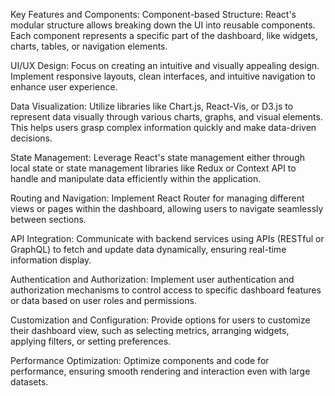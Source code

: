 Key Features and Components:
Component-based Structure: React's modular structure allows breaking down the UI into reusable components. Each component represents a specific part of the dashboard, like widgets, charts, tables, or navigation elements.

UI/UX Design: Focus on creating an intuitive and visually appealing design. Implement responsive layouts, clean interfaces, and intuitive navigation to enhance user experience.

Data Visualization: Utilize libraries like Chart.js, React-Vis, or D3.js to represent data visually through various charts, graphs, and visual elements. This helps users grasp complex information quickly and make data-driven decisions.

State Management: Leverage React's state management either through local state or state management libraries like Redux or Context API to handle and manipulate data efficiently within the application.

Routing and Navigation: Implement React Router for managing different views or pages within the dashboard, allowing users to navigate seamlessly between sections.

API Integration: Communicate with backend services using APIs (RESTful or GraphQL) to fetch and update data dynamically, ensuring real-time information display.

Authentication and Authorization: Implement user authentication and authorization mechanisms to control access to specific dashboard features or data based on user roles and permissions.

Customization and Configuration: Provide options for users to customize their dashboard view, such as selecting metrics, arranging widgets, applying filters, or setting preferences.

Performance Optimization: Optimize components and code for performance, ensuring smooth rendering and interaction even with large datasets.
